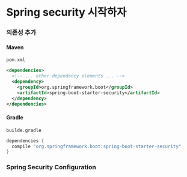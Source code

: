 # Spring security 시작하자

### 의존성 추가
#### Maven
`pom.xml`
```xml
<dependencies>
  <!-- ... other dependency elements ... -->
  <dependency>
    <groupId>org.springframework.boot</groupId>
    <artifactId>spring-boot-starter-security</artifactId>
  </dependency>
</dependencies>

```

#### Gradle
`builde.gradle`
```gradle
dependencies {
  compile "org.springframework.boot:spring-boot-starter-security"
}
```

### Spring Security Configuration


